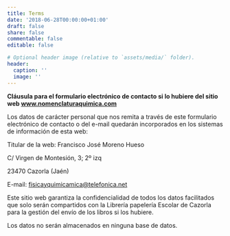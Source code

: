 ```yaml
---
title: Terms
date: '2018-06-28T00:00:00+01:00'
draft: false
share: false
commentable: false
editable: false

# Optional header image (relative to `assets/media/` folder).
header:
  caption: ''
  image: ''
---
```


**Cláusula para el formulario electrónico de contacto si lo hubiere del sitio web www.nomenclaturaquimica.com**

Los datos de carácter personal que nos remita a través de este formulario electrónico de contacto  o del e-mail quedarán incorporados en los sistemas de información de esta web:

Titular de la web: Francisco José Moreno Hueso

C/ Virgen de Montesión, 3; 2º izq

23470 Cazorla (Jaén)

E-mail: fisicayquimicamica@telefonica.net

Este sitio web garantiza la confidencialidad de todos los datos facilitados que solo serán compartidos con la Librería papelería Escolar de Cazorla para la gestión del envío de los libros si los hubiere.

Los datos no serán almacenados en ninguna base de datos.

